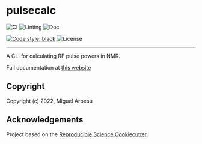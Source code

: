 # pulsecalc

![CI](https://github.com/miguelarbesu/pulsecalc/actions/workflows/CI.yaml/badge.svg)
![Linting](https://github.com/miguelarbesu/pulsecalc/actions/workflows/linting.yaml/badge.svg)
![Doc](https://github.com/miguelarbesu/pulsecalc/actions/workflows/doc.yaml/badge.svg)


[![Code style: black](https://img.shields.io/badge/code%20style-black-000000.svg)](https://github.com/psf/black)
![License](https://img.shields.io/github/license/miguelarbesu/pulsecalc)

---

A CLI for calculating RF pulse powers in NMR.

Full documentation at [this website](https:miguelarbesu.github.io/pulsecalc)

## Copyright

Copyright (c) 2022, Miguel Arbesú

## Acknowledgements
 
Project based on the [Reproducible Science Cookiecutter](https://github.com/miguelarbesu/cookiecutter-reproducible-science).

